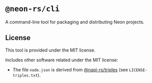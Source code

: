 # `@neon-rs/cli`

A command-line tool for packaging and distributing Neon projects.

## License

This tool is provided under the MIT license.

Includes other software related under the MIT license:
- The file `node.json` is derived from [@napi-rs/triples](https://github.com/napi-rs/napi-rs/tree/main/triples) (see `LICENSE-triples.txt`).
